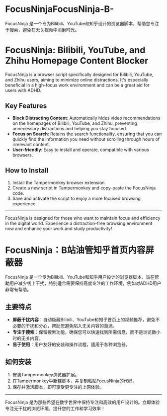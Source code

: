 # FocusNinjaFocusNinja-B-
FocusNinja 是一个专为Bilibili、YouTube和知乎设计的浏览器脚本，帮助您专注于搜索，避免在无关视频中消磨时光。

# FocusNinja: Bilibili, YouTube, and Zhihu Homepage Content Blocker

FocusNinja is a browser script specifically designed for Bilibili, YouTube, and Zhihu users, aiming to minimize online distractions. It's especially beneficial in a high-focus work environment and can be a great aid for users with ADHD.

## Key Features
- **Block Distracting Content**: Automatically hides video recommendations on the homepages of Bilibili, YouTube, and Zhihu, preventing unnecessary distractions and helping you stay focused.
- **Focus on Search**: Retains the search functionality, ensuring that you can quickly find the information you need without scrolling through hours of irrelevant content.
- **User-friendly**: Easy to install and operate, compatible with various browsers.

## How to Install
1. Install the Tampermonkey browser extension.
2. Create a new script in Tampermonkey and copy-paste the FocusNinja code.
3. Save and activate the script to enjoy a more focused browsing experience.

---

FocusNinja is designed for those who want to maintain focus and efficiency in the digital world. Experience a distraction-free browsing environment now and enhance your work and study productivity!

# FocusNinja：B站油管知乎首页内容屏蔽器

FocusNinja 是一个专为Bilibili、YouTube和知乎用户设计的浏览器脚本，旨在帮助用户减少线上干扰，特别适合需要保持高度专注的工作环境，例如对ADHD用户非常有帮助。

## 主要特点
- **屏蔽干扰内容**：自动隐藏Bilibili、YouTube和知乎首页上的视频推荐，避免不必要的干扰和分心，帮助您避免陷入无关内容的漩涡。
- **专注于搜索**：保留搜索功能，确保您可以快速找到所需信息，而不是浏览数小时的无关内容。
- **易于使用**：用户友好的安装和操作流程，适用于各种浏览器。

## 如何安装
1. 安装Tampermonkey浏览器扩展。
2. 在Tampermonkey中新建脚本，并复制粘贴FocusNinja的代码。
3. 保存并激活脚本，即可享受更专注的上网体验。

---

FocusNinja 是为那些希望在数字世界中保持专注和高效的用户设计的。立即体验专注无干扰的浏览环境，提升您的工作和学习效率！
